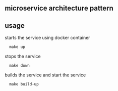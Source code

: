## microservice architecture pattern

## usage

starts the service using docker container
```
  make up         

```
stops the service
```
  make down       

```
builds the service and start the service    
```
  make build-up   

```
